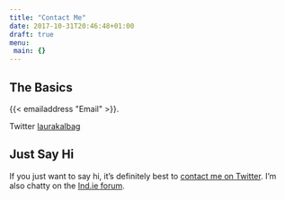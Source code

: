 ```yaml
---
title: "Contact Me"
date: 2017-10-31T20:46:48+01:00
draft: true
menu:
 main: {}
---
```


## The Basics

{{< emailaddress "Email" >}}.

Twitter [laurakalbag](http://twitter.com/laurakalbag "Laura Kalbag on Twitter")

## Just Say Hi

If you just want to say hi, it’s definitely best to [contact me on Twitter](http://twitter.com/laurakalbag "Laura Kalbag on Twitter"). I’m also chatty on the [Ind.ie forum](https://forum.ind.ie).